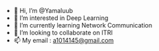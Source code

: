 - 👋 Hi, I’m @Yamaluub
- 👀 I’m interested in Deep Learning
- 🌱 I’m currently learning Network Communication
- 💞️ I’m looking to collaborate on ITRI
- 📫 My email : a1014145@gmail.com

<!---
Yamaluub/Yamaluub is a ✨ special ✨ repository because its `README.md` (this file) appears on your GitHub profile.
You can click the Preview link to take a look at your changes.
--->
